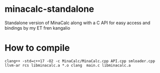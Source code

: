 # minacalc-standalone
Standalone version of MinaCalc along with a C API for easy access and bindings by my ET fren kangalio

# How to compile
`
clang++ -std=c++17 -O2 -c MinaCalc/MinaCalc.cpp API.cpp smloader.cpp
llvm-ar rcs libminacalc.a *.o
clang  main.c libminacalc.a
`
